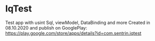 # IqTest

Test app with usint Sql, viewModel, DataBinding and more
Created in 08.10.2020 and publish on GooglePlay: https://play.google.com/store/apps/details?id=com.sentrin.iqtest
